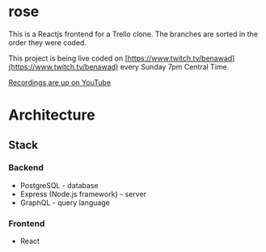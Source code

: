 # rose

This is a Reactjs frontend for a Trello clone. The branches are sorted in the order they were coded.

This project is being live coded on [https://www.twitch.tv/benawad](https://www.twitch.tv/benawad) every Sunday 7pm Central Time.

[Recordings are up on YouTube](https://www.youtube.com/playlist?list=PLN3n1USn4xlkC8xrNQoB4juXlqhxsx4xU)

# Architecture

## Stack

### Backend
* PostgreSQL - database
* Express (Node.js framework) - server
* GraphQL - query language 

### Frontend
* React

